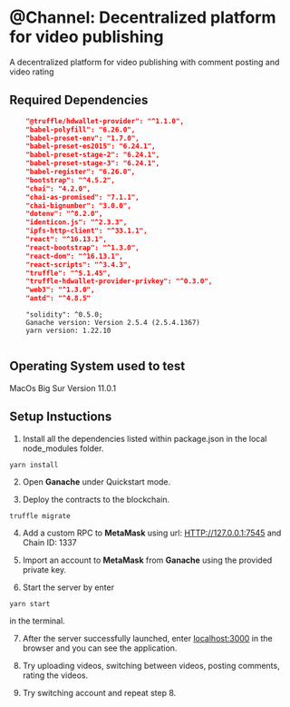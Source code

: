 # @Channel: Decentralized platform for video publishing

A decentralized platform for video publishing with comment posting and video rating

## Required Dependencies

```Json
    "@truffle/hdwallet-provider": "^1.1.0",
    "babel-polyfill": "6.26.0",
    "babel-preset-env": "1.7.0",
    "babel-preset-es2015": "6.24.1",
    "babel-preset-stage-2": "6.24.1",
    "babel-preset-stage-3": "6.24.1",
    "babel-register": "6.26.0",
    "bootstrap": "^4.5.2",
    "chai": "4.2.0",
    "chai-as-promised": "7.1.1",
    "chai-bignumber": "3.0.0",
    "dotenv": "^8.2.0",
    "identicon.js": "^2.3.3",
    "ipfs-http-client": "^33.1.1",
    "react": "^16.13.1",
    "react-bootstrap": "^1.3.0",
    "react-dom": "^16.13.1",
    "react-scripts": "^3.4.3",
    "truffle": "^5.1.45",
    "truffle-hdwallet-provider-privkey": "^0.3.0",
    "web3": "^1.3.0",
    "antd": "^4.8.5"
```

```
    "solidity": ^0.5.0;
    Ganache version: Version 2.5.4 (2.5.4.1367)
    yarn version: 1.22.10


```

## Operating System used to test

MacOs Big Sur Version 11.0.1

## Setup Instuctions

1. Install all the dependencies listed within package.json in the local node_modules folder.

``` Terminal
yarn install
```

2. Open **Ganache** under Quickstart mode.

3. Deploy the contracts to the blockchain.

```Terminal
truffle migrate
```

4. Add a custom RPC to **MetaMask** using url: <HTTP://127.0.0.1:7545> and Chain ID: 1337

5. Import an account to **MetaMask** from **Ganache** using the provided private key.

6. Start the server by enter

``` Terminal
yarn start
```
in the terminal.

7. After the server successfully launched, enter <localhost:3000> in the browser and you can see the application.

8. Try uploading videos, switching between videos, posting comments, rating the videos.

9. Try switching account and repeat step 8.

